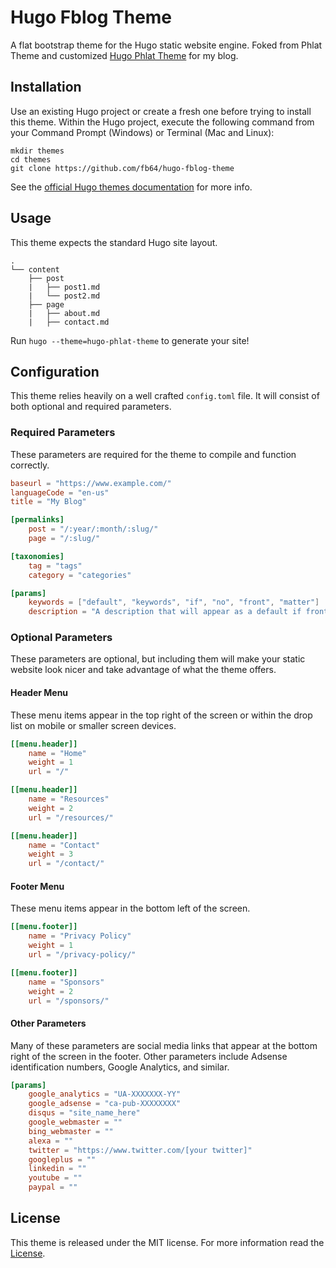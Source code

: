 # Hugo Fblog Theme

A flat bootstrap theme for the Hugo static website engine.
Foked from Phlat Theme and customized [Hugo Phlat Theme](https://github.com/nraboy/hugo-phlat-theme) for my blog.


## Installation

Use an existing Hugo project or create a fresh one before trying to install this theme.  Within the Hugo project, execute the following command from your Command Prompt (Windows) or Terminal (Mac and Linux):

```
mkdir themes
cd themes
git clone https://github.com/fb64/hugo-fblog-theme
```

See the [official Hugo themes documentation](http://gohugo.io/themes/installing) for more info.

## Usage

This theme expects the standard Hugo site layout.

```
.
└── content
    ├── post
    |   ├── post1.md
    |   └── post2.md
    ├── page
    |   ├── about.md
    |   ├── contact.md
```

Run `hugo --theme=hugo-phlat-theme` to generate your site!

## Configuration

This theme relies heavily on a well crafted `config.toml` file.  It will consist of both optional and required parameters.

### Required Parameters

These parameters are required for the theme to compile and function correctly.

```toml
baseurl = "https://www.example.com/"
languageCode = "en-us"
title = "My Blog"

[permalinks]
    post = "/:year/:month/:slug/"
    page = "/:slug/"

[taxonomies]
    tag = "tags"
    category = "categories"

[params]
    keywords = ["default", "keywords", "if", "no", "front", "matter"]
    description = "A description that will appear as a default if front matter does not exist"
```

### Optional Parameters

These parameters are optional, but including them will make your static website look nicer and take advantage of what the theme offers.

#### Header Menu

These menu items appear in the top right of the screen or within the drop list on mobile or smaller screen devices.

```toml
[[menu.header]]
    name = "Home"
    weight = 1
    url = "/"

[[menu.header]]
    name = "Resources"
    weight = 2
    url = "/resources/"

[[menu.header]]
    name = "Contact"
    weight = 3
    url = "/contact/"
```

#### Footer Menu

These menu items appear in the bottom left of the screen.

```toml
[[menu.footer]]
    name = "Privacy Policy"
    weight = 1
    url = "/privacy-policy/"

[[menu.footer]]
    name = "Sponsors"
    weight = 2
    url = "/sponsors/"
```

#### Other Parameters

Many of these parameters are social media links that appear at the bottom right of the screen in the footer.  Other parameters include Adsense identification numbers, Google Analytics, and similar.

```toml
[params]
    google_analytics = "UA-XXXXXXX-YY"
    google_adsense = "ca-pub-XXXXXXXX"
    disqus = "site_name_here"
    google_webmaster = ""
    bing_webmaster = ""
    alexa = ""
    twitter = "https://www.twitter.com/[your twitter]"
    googleplus = ""
    linkedin = ""
    youtube = ""
    paypal = ""
```

## License

This theme is released under the MIT license.  For more information read the [License](LICENSE.md).
